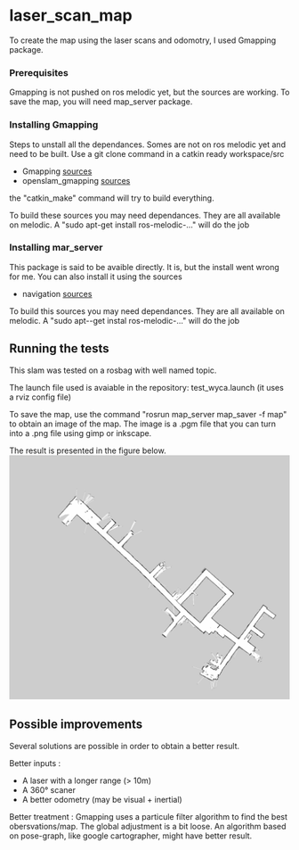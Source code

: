 # laser_scan_map

To create the map using the laser scans and odomotry, I used Gmapping package.

### Prerequisites
Gmapping is not pushed on ros melodic yet, but the sources are working.
To save the map, you will need map_server package.

### Installing Gmapping
Steps to unstall all the dependances.
Somes are not on ros melodic yet and need to be built.
Use a git clone command in a catkin ready workspace/src 

* Gmapping [sources](https://github.com/ros-perception/openslam_gmapping)
* openslam_gmapping [sources](https://github.com/ros-perception/openslam_gmapping)

the "catkin_make" command will try to build everything.

To build these sources you may need dependances. They are all available on melodic. 
A "sudo apt-get install ros-melodic-..." will do the job

### Installing mar_server
This package is said to be avaible directly. It is, but the install went wrong for me.
You can also install it using the sources

* navigation [sources](https://github.com/ros-planning/navigation)

To build this sources you may need dependances. They are all available on melodic. 
A "sudo apt--get instal ros-melodic-..." will do the job

## Running the tests
This slam was tested on a rosbag with well named topic.

The launch file used is avaiable in the repository: test_wyca.launch
(it uses a rviz config file)

To save the map, use the command "rosrun map_server map_saver -f map" to obtain an image of the map.
The image is a .pgm file that you can turn into a .png file using gimp or inkscape.

The result is presented in the figure below.
![map](https://github.com/Renaudeau82/laser_scan_map/blob/master/map_wyca.png)

## Possible improvements
Several solutions are possible in order to obtain a better result.

Better inputs :
* A laser with a longer range (> 10m)
* A 360° scaner
* A better odometry (may be visual + inertial)

Better treatment :
Gmapping uses a particule filter algorithm to find the best obersvations/map.
The global adjustment is a bit loose.
An algorithm based on pose-graph, like google cartographer, might have better result.
